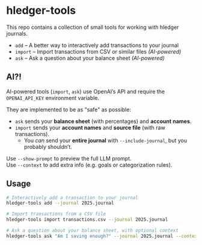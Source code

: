 # hledger-tools

This repo contains a collection of small tools for working with hledger journals.

- `add` – A better way to interactively add transactions to your journal  
- `import` – Import transactions from CSV or similar files *(AI-powered)*  
- `ask` – Ask a question about your balance sheet *(AI-powered)*

## AI?!

AI-powered tools (`import`, `ask`) use OpenAI’s API and require the `OPENAI_API_KEY` environment variable.

They are implemented to be as "safe" as possible:
- `ask` sends your **balance sheet** (with percentages) and **account names**.
- `import` sends your **account names** and **source file** (with raw transactions).  
  - You *can* send your **entire journal** with `--include-journal`, but you probably shouldn’t.

Use `--show-prompt` to preview the full LLM prompt.  
Use `--context` to add extra info (e.g. goals or categorization rules).

## Usage

```bash
# Interactively add a transaction to your journal
hledger-tools add --journal 2025.journal

# Import transactions from a CSV file
hledger-tools import transactions.csv --journal 2025.journal

# Ask a question about your balance sheet, with optional context
hledger-tools ask "Am I saving enough?" --journal 2025.journal --context who-am-i.txt
```